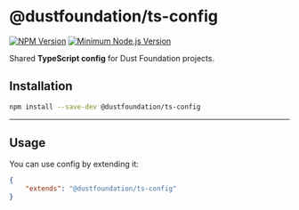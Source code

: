# @dustfoundation/ts-config

[![NPM Version](https://badgen.net/npm/v/@dustfoundation/prettier-config)](https://npmjs.com/package/@dustfoundation/prettier-config)
[![Minimum Node.js Version](https://badgen.net/npm/node/@dustfoundation/prettier-config)](https://npmjs.com/package/@dustfoundation/prettier-config)

Shared **TypeScript config** for Dust Foundation projects.

## Installation

```sh
npm install --save-dev @dustfoundation/ts-config
```

---

## Usage

You can use config by extending it:

```json
{
	"extends": "@dustfoundation/ts-config"
}
```
